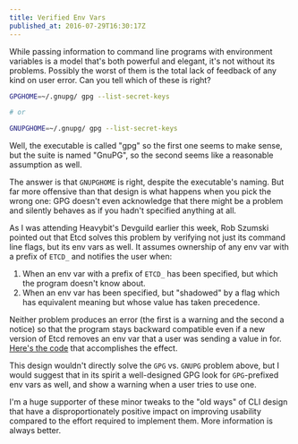 ```yaml
---
title: Verified Env Vars
published_at: 2016-07-29T16:30:17Z
---
```


While passing information to command line programs with environment variables
is a model that's both powerful and elegant, it's not without its problems.
Possibly the worst of them is the total lack of feedback of any kind on user
error. Can you tell which of these is right?

``` sh
GPGHOME=~/.gnupg/ gpg --list-secret-keys

# or

GNUPGHOME=~/.gnupg/ gpg --list-secret-keys
```

Well, the executable is called "gpg" so the first one seems to make sense, but
the suite is named "GnuPG", so the second seems like a reasonable assumption as
well.

The answer is that `GNUPGHOME` is right, despite the executable's naming. But
far more offensive than that design is what happens when you pick the wrong
one: GPG doesn't even acknowledge that there might be a problem and silently
behaves as if you hadn't specified anything at all.

As I was attending Heavybit's Devguild earlier this week, Rob Szumski pointed
out that Etcd solves this problem by verifying not just its command line flags,
but its env vars as well. It assumes ownership of any env var with a prefix of
`ETCD_` and notifies the user when:

1. When an env var with a prefix of `ETCD_` has been specified, but which the
   program doesn't know about.
2. When an env var has been specified, but "shadowed" by a flag which has
   equivalent meaning but whose value has taken precedence.

Neither problem produces an error (the first is a warning and the second a
notice) so that the program stays backward compatible even if a new version of
Etcd removes an env var that a user was sending a value in for. [Here's the
code][code] that accomplishes the effect.

This design wouldn't directly solve the `GPG` vs. `GNUPG` problem above, but I
would suggest that in its spirit a well-designed GPG look for `GPG`-prefixed
env vars as well, and show a warning when a user tries to use one.

I'm a huge supporter of these minor tweaks to the "old ways" of CLI design that
have a disproportionately positive impact on improving usability compared to
the effort required to implement them. More information is always better.

[code]: https://github.com/coreos/etcd/blob/e2088b8073aa4f80a9d88b134ec71b749839db5b/pkg/flags/flag.go#L110,L127
